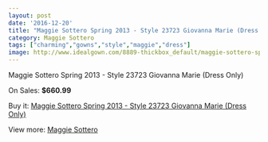 ```yaml
---
layout: post
date: '2016-12-20'
title: "Maggie Sottero Spring 2013 - Style 23723 Giovanna Marie (Dress Only)"
category: Maggie Sottero
tags: ["charming","gowns","style","maggie","dress"]
image: http://www.idealgown.com/8889-thickbox_default/maggie-sottero-spring-2013-style-23723-giovanna-marie-dress-only.jpg
---
```

Maggie Sottero Spring 2013 - Style 23723 Giovanna Marie (Dress Only)

On Sales: **$660.99**
<a href="https://www.idealgown.com/en/maggie-sottero/3696-maggie-sottero-spring-2013-style-23723-giovanna-marie-dress-only.html"><amp-img layout="responsive" width="600" height="600" src="//www.idealgown.com/8889-thickbox_default/maggie-sottero-spring-2013-style-23723-giovanna-marie-dress-only.jpg" alt="Maggie Sottero Spring 2013 - Style 23723 Giovanna Marie (Dress Only) 0" /></a>

Buy it: [Maggie Sottero Spring 2013 - Style 23723 Giovanna Marie (Dress Only)](https://www.idealgown.com/en/maggie-sottero/3696-maggie-sottero-spring-2013-style-23723-giovanna-marie-dress-only.html "Maggie Sottero Spring 2013 - Style 23723 Giovanna Marie (Dress Only)")

View more: [Maggie Sottero](https://www.idealgown.com/en/45-maggie-sottero "Maggie Sottero")